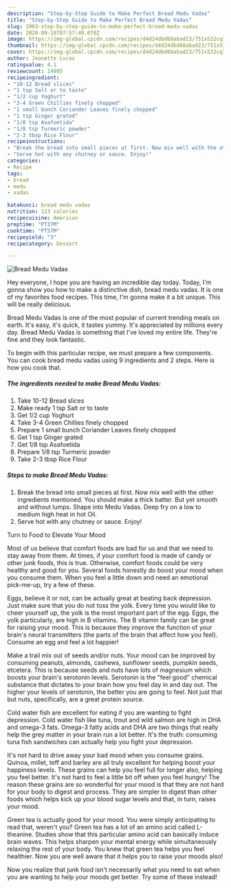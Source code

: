 ```yaml
---
description: "Step-by-Step Guide to Make Perfect Bread Medu Vadas"
title: "Step-by-Step Guide to Make Perfect Bread Medu Vadas"
slug: 1963-step-by-step-guide-to-make-perfect-bread-medu-vadas
date: 2020-09-16T07:57:49.070Z
image: https://img-global.cpcdn.com/recipes/d4d24dbd68abad23/751x532cq70/bread-medu-vadas-recipe-main-photo.jpg
thumbnail: https://img-global.cpcdn.com/recipes/d4d24dbd68abad23/751x532cq70/bread-medu-vadas-recipe-main-photo.jpg
cover: https://img-global.cpcdn.com/recipes/d4d24dbd68abad23/751x532cq70/bread-medu-vadas-recipe-main-photo.jpg
author: Jeanette Lucas
ratingvalue: 4.1
reviewcount: 14995
recipeingredient:
- "10-12 Bread slices"
- "1 tsp Salt or to taste"
- "1/2 cup Yoghurt"
- "3-4 Green Chillies finely chopped"
- "1 small bunch Coriander Leaves finely chopped"
- "1 tsp Ginger grated"
- "1/8 tsp Asafoetida"
- "1/8 tsp Turmeric powder"
- "2-3 tbsp Rice Flour"
recipeinstructions:
- "Break the bread into small pieces at first. Now mix well with the other ingredients mentioned. You should make a thick batter. But yet smooth and without lumps. Shape into Medu Vadas. Deep fry on a low to medium high heat in hot Oil."
- "Serve hot with any chutney or sauce. Enjoy!"
categories:
- Recipe
tags:
- bread
- medu
- vadas

katakunci: bread medu vadas 
nutrition: 123 calories
recipecuisine: American
preptime: "PT37M"
cooktime: "PT57M"
recipeyield: "3"
recipecategory: Dessert

---
```



![Bread Medu Vadas](https://img-global.cpcdn.com/recipes/d4d24dbd68abad23/751x532cq70/bread-medu-vadas-recipe-main-photo.jpg)

Hey everyone, I hope you are having an incredible day today. Today, I'm gonna show you how to make a distinctive dish, bread medu vadas. It is one of my favorites food recipes. This time, I'm gonna make it a bit unique. This will be really delicious.



Bread Medu Vadas is one of the most popular of current trending meals on earth. It's easy, it's quick, it tastes yummy. It's appreciated by millions every day. Bread Medu Vadas is something that I've loved my entire life. They're fine and they look fantastic.


To begin with this particular recipe, we must prepare a few components. You can cook bread medu vadas using 9 ingredients and 2 steps. Here is how you cook that.

<!--inarticleads1-->

##### The ingredients needed to make Bread Medu Vadas:

1. Take 10-12 Bread slices
1. Make ready 1 tsp Salt or to taste
1. Get 1/2 cup Yoghurt
1. Take 3-4 Green Chillies finely chopped
1. Prepare 1 small bunch Coriander Leaves finely chopped
1. Get 1 tsp Ginger grated
1. Get 1/8 tsp Asafoetida
1. Prepare 1/8 tsp Turmeric powder
1. Take 2-3 tbsp Rice Flour




<!--inarticleads2-->

##### Steps to make Bread Medu Vadas:

1. Break the bread into small pieces at first. Now mix well with the other ingredients mentioned. You should make a thick batter. But yet smooth and without lumps. Shape into Medu Vadas. Deep fry on a low to medium high heat in hot Oil.
1. Serve hot with any chutney or sauce. Enjoy!




Turn to Food to Elevate Your Mood


Most of us believe that comfort foods are bad for us and that we need to stay away from them. At times, if your comfort food is made of candy or other junk foods, this is true. Otherwise, comfort foods could be very healthy and good for you. Several foods honestly do boost your mood when you consume them. When you feel a little down and need an emotional pick-me-up, try a few of these.

Eggs, believe it or not, can be actually great at beating back depression. Just make sure that you do not toss the yolk. Every time you would like to cheer yourself up, the yolk is the most important part of the egg. Eggs, the yolk particularly, are high in B vitamins. The B vitamin family can be great for raising your mood. This is because they improve the function of your brain's neural transmitters (the parts of the brain that affect how you feel). Consume an egg and feel a lot happier!

Make a trail mix out of seeds and/or nuts. Your mood can be improved by consuming peanuts, almonds, cashews, sunflower seeds, pumpkin seeds, etcetera. This is because seeds and nuts have lots of magnesium which boosts your brain's serotonin levels. Serotonin is the "feel good" chemical substance that dictates to your brain how you feel day in and day out. The higher your levels of serotonin, the better you are going to feel. Not just that but nuts, specifically, are a great protein source.

Cold water fish are excellent for eating if you are wanting to fight depression. Cold water fish like tuna, trout and wild salmon are high in DHA and omega-3 fats. Omega-3 fatty acids and DHA are two things that really help the grey matter in your brain run a lot better. It's the truth: consuming tuna fish sandwiches can actually help you fight your depression. 

It's not hard to drive away your bad mood when you consume grains. Quinoa, millet, teff and barley are all truly excellent for helping boost your happiness levels. These grains can help you feel full for longer also, helping you feel better. It's not hard to feel a little bit off when you feel hungry! The reason these grains are so wonderful for your mood is that they are not hard for your body to digest and process. They are simpler to digest than other foods which helps kick up your blood sugar levels and that, in turn, raises your mood.

Green tea is actually good for your mood. You were simply anticipating to read that, weren't you? Green tea has a lot of an amino acid called L-theanine. Studies show that this particular amino acid can basically induce brain waves. This helps sharpen your mental energy while simultaneously relaxing the rest of your body. You knew that green tea helps you feel healthier. Now you are well aware that it helps you to raise your moods also!

Now you realize that junk food isn't necessarily what you need to eat when you are wanting to help your moods get better. Try some of these instead!

